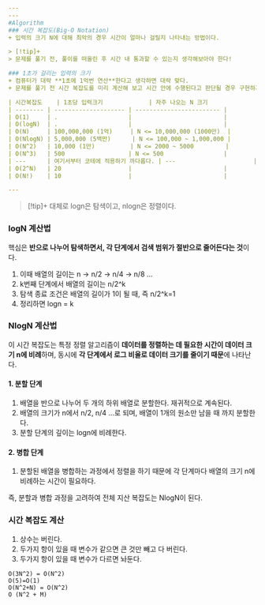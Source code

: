 ```yaml
---
---
#Algorithm
### 시간 복잡도(Big-O Notation)
+ 입력의 크기 N에 대해 최악의 경우 시간이 얼마나 걸릴지 나타내는 방법이다.

> [!tip]+ 
> 문제를 풀기 전, 풀이를 떠올린 후 시간 내 통과할 수 있는지 생각해보아야 한다!

### 1초가 걸리는 입력의 크기
+ 컴퓨터가 대략 **1초에 1억번 연산**한다고 생각하면 대략 맞다.
+ 문제를 풀기 전 시간 복잡도를 미리 계산해 보고 시간 안에 수행된다고 판단될 경우 구현하기!!

| 시간복잡도    | 1초당 입력크기             | 자주 나오는 N 크기              |
| -------- | -------------------- | ------------------------ |
| O(1)     | .                    |                          |
| O(logN)  | .                    |                          |
| O(N)     | 100,000,000 (1억)     | N <= 10,000,000 (1000만)  |
| O(NlogN) | 5,000,000 (5백만)      | N <= 100,000 ~ 1,000,000 |
| O(N^2)   | 10,000 (1만)          | N <= 2000 ~ 5000         |
| O(N^3)   | 500                  | N <= 500                 |
| ---      | 여기서부터 코테에 적용하기 까다롭다. | ---                      |
| O(2^N)   | 20                   |                          |
| O(N!)    | 10                   |                          |

---
```


> [!tip]+ 
> 대체로 logn은 탐색이고, nlogn은 정렬이다.
### logN 계산법
핵심은 **반으로 나누어 탐색하면서, 각 단계에서 검색 범위가 절반으로 줄어든다는 것**이다.
1. 이때 배열의 길이는 n → n/2 → n/4 → n/8 ...
2. k번째 단계에서 배열의 길이는 n/2^k
3. 탐색 종료 조건은 배열의 길이가 1이 될 때, 즉 n/2^k=1
4. 정리하면 logn = k

### NlogN 계산법
이 시간 복잡도는 특정 정렬 알고리즘이 **데이터를 정렬하는 데 필요한 시간이 데이터 크기 n에 비례**하며, 동시에 **각 단계에서 로그 비율로 데이터 크기를 줄이기 때문**에 나타난다.

#### 1. 분할 단계
1. 배열을 반으로 나누어 두 개의 하위 배열로 분할한다. 재귀적으로 계속된다.
2. 배열의 크기가 n에서 n/2, n/4 ...로 되며, 배열이 1개의 원소만 남을 때 까지 분할한다.
3. 분할 단계의 깊이는 logn에 비례한다.

#### 2. 병합 단계
1. 분할된 배열을 병합하는 과정에서 정렬을 하기 때문에 각 단계마다 배열의 크기 n에 비례하는 시간이 필요하다.

즉, 분할과 병합 과정을 고려하여 전체 지산 복잡도는 NlogN이 된다.
### 시간 복잡도 계산
1. 상수는 버린다.
2. 두가지 항이 있을 때 변수가 같으면 큰 것만 빼고 다 버린다.
3. 두가지 항이 있을 때 변수가 다르면 놔둔다.

```
O(3N^2) = O(N^2)
O(5)=O(1)
O(N^2+N) = O(N^2)
O (N^2 + M)
```
